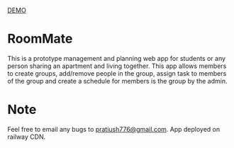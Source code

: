 [DEMO](https://roommatesapp-production.up.railway.app/)

# RoomMate
This is a prototype management and planning web app for students or any person sharing an apartment and living together. This app allows members to create groups, add/remove people in the group, assign task to members of the group and create a schedule for members is the group by the admin.  

# Note
Feel free to email any bugs to pratiush776@gmail.com.
App deployed on railway CDN.

